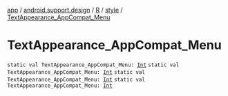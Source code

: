 [app](../../../index.md) / [android.support.design](../../index.md) / [R](../index.md) / [style](index.md) / [TextAppearance_AppCompat_Menu](.)

# TextAppearance_AppCompat_Menu

`static val TextAppearance_AppCompat_Menu: `[`Int`](https://kotlinlang.org/api/latest/jvm/stdlib/kotlin/-int/index.html)
`static val TextAppearance_AppCompat_Menu: `[`Int`](https://kotlinlang.org/api/latest/jvm/stdlib/kotlin/-int/index.html)
`static val TextAppearance_AppCompat_Menu: `[`Int`](https://kotlinlang.org/api/latest/jvm/stdlib/kotlin/-int/index.html)
`static val TextAppearance_AppCompat_Menu: `[`Int`](https://kotlinlang.org/api/latest/jvm/stdlib/kotlin/-int/index.html)